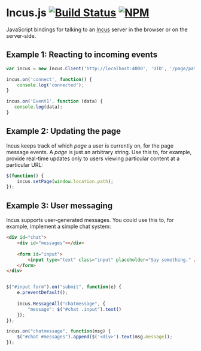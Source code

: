 # Incus.js [![Build Status](https://travis-ci.org/jacobgreenleaf/incusjs.svg)](https://travis-ci.org/jacobgreenleaf/incusjs) [![NPM](https://img.shields.io/npm/v/incusjs.svg)](https://www.npmjs.com/package/incusjs)

JavaScript bindings for talking to an [Incus](http://github.com/Imgur/incus) server in the browser or on the server-side. 

## Example 1: Reacting to incoming events

```Javascript
var incus = new Incus.Client('http://localhost:4000', 'UID', '/page/path');

incus.on('connect', function() {
    console.log('connected');
}

incus.on('Event1', function (data) {
   console.log(data);
}
```

## Example 2: Updating the page

Incus keeps track of which *page* a user is currently on, for the page message events. A *page* is just an arbitrary string. Use this to, for example, provide real-time updates only to users viewing particular content at a particular URL: 

```Javascript
$(function() {
    incus.setPage(window.location.path);
});
```

## Example 3: User messaging

Incus supports user-generated messages. You could use this to, for example, implement a simple chat system:  

```Html
<div id="chat">
    <div id="messages"></div>
    
    <form id="input">
        <input type="text" class="input" placeholder="Say something." />
    </form>
</div>
```

```Javascript

$("#input form").on("submit", function(e) {
    e.preventDefault();
    
    incus.MessageAll("chatmessage", {
        "message": $("#chat .input").text()
    });
});

incus.on("chatmessage", function(msg) {
    $("#chat #messages").append($('<div>').text(msg.message));
});

```
